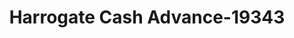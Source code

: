 ---
f_zip-code: 37752
f_state-code: TN
title: Harrogate Cash Advance-19343
f_phone: 423-869-7822
f_city-only: Harrogate
f_address: 6988 Cumberland Gap Parkway Harrogate
f_location-unique-id: '19343'
slug: harrogate-cash-advance-19343
updated-on: '2024-05-30T13:46:58.046Z'
created-on: '2024-05-30T13:36:59.803Z'
published-on: '2024-05-30T13:54:32.469Z'
f_city-state: cms/city/harrogate-tn.md
f_company: cms/company/harrogate-cash-advance.md
f_state: cms/state/tennessee.md
layout: '[payday-loan].html'
tags: payday-loan
---